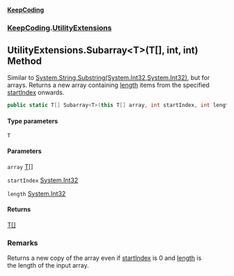 #### [KeepCoding](index.md 'index')
### [KeepCoding](KeepCoding.md 'KeepCoding').[UtilityExtensions](UtilityExtensions.md 'KeepCoding.UtilityExtensions')
## UtilityExtensions.Subarray&lt;T&gt;(T[], int, int) Method
Similar to [System.String.Substring(System.Int32,System.Int32)](https://docs.microsoft.com/en-us/dotnet/api/System.String.Substring#System_String_Substring_System_Int32,System_Int32_ 'System.String.Substring(System.Int32,System.Int32)'), but for arrays. Returns a new array containing [length](UtilityExtensions.Subarray.bNX3vhKPHGuzQXJUwnDltA.md#KeepCoding.UtilityExtensions.Subarray.T.(T...int.int).length 'KeepCoding.UtilityExtensions.Subarray&lt;T&gt;(T[], int, int).length') items from the specified [startIndex](UtilityExtensions.Subarray.bNX3vhKPHGuzQXJUwnDltA.md#KeepCoding.UtilityExtensions.Subarray.T.(T...int.int).startIndex 'KeepCoding.UtilityExtensions.Subarray&lt;T&gt;(T[], int, int).startIndex') onwards.
```csharp
public static T[] Subarray<T>(this T[] array, int startIndex, int length);
```
#### Type parameters
<a name='KeepCoding.UtilityExtensions.Subarray.T.(T...int.int).T'></a>
`T`  
  
#### Parameters
<a name='KeepCoding.UtilityExtensions.Subarray.T.(T...int.int).array'></a>
`array` [T](UtilityExtensions.Subarray.bNX3vhKPHGuzQXJUwnDltA.md#KeepCoding.UtilityExtensions.Subarray.T.(T...int.int).T 'KeepCoding.UtilityExtensions.Subarray&lt;T&gt;(T[], int, int).T')[[]](https://docs.microsoft.com/en-us/dotnet/api/System.Array 'System.Array')  
  
<a name='KeepCoding.UtilityExtensions.Subarray.T.(T...int.int).startIndex'></a>
`startIndex` [System.Int32](https://docs.microsoft.com/en-us/dotnet/api/System.Int32 'System.Int32')  
  
<a name='KeepCoding.UtilityExtensions.Subarray.T.(T...int.int).length'></a>
`length` [System.Int32](https://docs.microsoft.com/en-us/dotnet/api/System.Int32 'System.Int32')  
  
#### Returns
[T](UtilityExtensions.Subarray.bNX3vhKPHGuzQXJUwnDltA.md#KeepCoding.UtilityExtensions.Subarray.T.(T...int.int).T 'KeepCoding.UtilityExtensions.Subarray&lt;T&gt;(T[], int, int).T')[[]](https://docs.microsoft.com/en-us/dotnet/api/System.Array 'System.Array')  
### Remarks
Returns a new copy of the array even if [startIndex](UtilityExtensions.Subarray.bNX3vhKPHGuzQXJUwnDltA.md#KeepCoding.UtilityExtensions.Subarray.T.(T...int.int).startIndex 'KeepCoding.UtilityExtensions.Subarray&lt;T&gt;(T[], int, int).startIndex') is 0 and [length](UtilityExtensions.Subarray.bNX3vhKPHGuzQXJUwnDltA.md#KeepCoding.UtilityExtensions.Subarray.T.(T...int.int).length 'KeepCoding.UtilityExtensions.Subarray&lt;T&gt;(T[], int, int).length') is  
the length of the input array.
